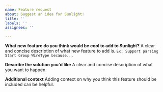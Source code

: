 ```yaml
---
name: Feature request
about: Suggest an idea for Sunlight!
title: ''
labels: ''
assignees: ''

---
```


**What new feature do you think would be cool to add to Sunlight?**
A clear and concise description of what new feature to add is. `Ex: Support parsing Start Group WireType because...`

**Describe the solution you'd like**
A clear and concise description of what you want to happen.

**Additional context**
Adding context on why you think this feature should be included can be helpful. 
